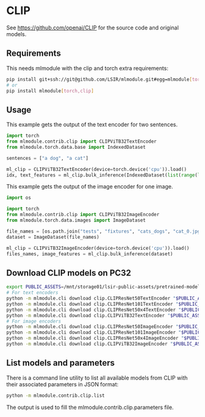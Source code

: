 # CLIP

See https://github.com/openai/CLIP for the source code and original models.

## Requirements

This needs mlmodule with the clip and torch extra requirements:

```bash
pip install git+ssh://git@github.com/LSIR/mlmodule.git#egg=mlmodule[torch,clip]
# or
pip install mlmodule[torch,clip]
```

## Usage

This example gets the output of the text encoder for two sentences.

```python
import torch
from mlmodule.contrib.clip import CLIPViTB32TextEncoder
from mlmodule.torch.data.base import IndexedDataset

sentences = ["a dog", "a cat"]

ml_clip = CLIPViTB32TextEncoder(device=torch.device('cpu')).load()
idx, text_features = ml_clip.bulk_inference(IndexedDataset(list(range(len(sentences))), sentences))
```

This example gets the output of the image encoder for one image.

```python
import os

import torch
from mlmodule.contrib.clip import CLIPViTB32ImageEncoder
from mlmodule.torch.data.images import ImageDataset

file_names = [os.path.join("tests", "fixtures", "cats_dogs", "cat_0.jpg")]
dataset = ImageDataset(file_names)

ml_clip = CLIPViTB32ImageEncoder(device=torch.device('cpu')).load()
files_names, image_features = ml_clip.bulk_inference(dataset)
```

## Download CLIP models on PC32

```bash
export PUBLIC_ASSETS=/mnt/storage01/lsir-public-assets/pretrained-models
# For text encoders
python -m mlmodule.cli download clip.CLIPResNet50TextEncoder "$PUBLIC_ASSETS/text-encoder/clip-rn50-text.pt"
python -m mlmodule.cli download clip.CLIPResNet101TextEncoder "$PUBLIC_ASSETS/text-encoder/clip-rn101-text.pt"
python -m mlmodule.cli download clip.CLIPResNet50x4TextEncoder "$PUBLIC_ASSETS/text-encoder/clip-rn50x4-text.pt"
python -m mlmodule.cli download clip.CLIPViTB32TextEncoder "$PUBLIC_ASSETS/text-encoder/clip-vit-b32-text.pt"
# For image encoders
python -m mlmodule.cli download clip.CLIPResNet50ImageEncoder "$PUBLIC_ASSETS/image-encoder/clip-rn50-image.pt"
python -m mlmodule.cli download clip.CLIPResNet101ImageEncoder "$PUBLIC_ASSETS/image-encoder/clip-rn101-image.pt"
python -m mlmodule.cli download clip.CLIPResNet50x4ImageEncoder "$PUBLIC_ASSETS/image-encoder/clip-rn50x4-image.pt"
python -m mlmodule.cli download clip.CLIPViTB32ImageEncoder "$PUBLIC_ASSETS/image-encoder/clip-vit-b32-image.pt"
```


## List models and parameters

There is a command line utility to list all available models from CLIP with their associated parameters in JSON format:

```bash
python -m mlmodule.contrib.clip.list
```

The output is used to fill the mlmodule.contrib.clip.parameters file.
